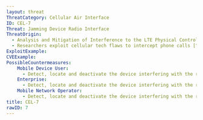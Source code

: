```yaml
---
layout: threat
ThreatCategory: Cellular Air Interface
ID: CEL-7
Threat: Jamming Device Radio Interface
ThreatOrigin:
  - Analysis and Mitigation of Interference to the LTE Physical Control Format Indicator Channel [^169]
  - Researchers exploit cellular tech flaws to intercept phone calls [^168]
ExploitExample:
CVEExample:
PossibleCountermeasures:
    Mobile Device User:
      - Detect, locate and deactivate the device interfering with the radio interface.
    Enterprise:
      - Detect, locate and deactivate the device interfering with the radio interface.
    Mobile Network Operator:
      - Detect, locate and deactivate the device interfering with the radio interface.
title: CEL-7
rawID: 7
---
```

